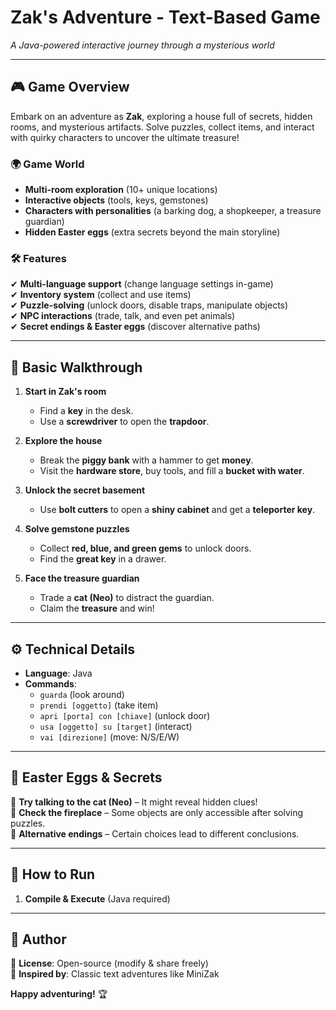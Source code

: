 # **Zak's Adventure - Text-Based Game**  
*A Java-powered interactive journey through a mysterious world*  

---

## **🎮 Game Overview**  
Embark on an adventure as **Zak**, exploring a house full of secrets, hidden rooms, and mysterious artifacts. Solve puzzles, collect items, and interact with quirky characters to uncover the ultimate treasure!  

### **🌍 Game World**  
- **Multi-room exploration** (10+ unique locations)  
- **Interactive objects** (tools, keys, gemstones)  
- **Characters with personalities** (a barking dog, a shopkeeper, a treasure guardian)  
- **Hidden Easter eggs** (extra secrets beyond the main storyline)  

### **🛠️ Features**  
✔ **Multi-language support** (change language settings in-game)  
✔ **Inventory system** (collect and use items)  
✔ **Puzzle-solving** (unlock doors, disable traps, manipulate objects)  
✔ **NPC interactions** (trade, talk, and even pet animals)  
✔ **Secret endings & Easter eggs** (discover alternative paths)  

---

## **📜 Basic Walkthrough**  
1. **Start in Zak's room**  
   - Find a **key** in the desk.  
   - Use a **screwdriver** to open the **trapdoor**.  

2. **Explore the house**  
   - Break the **piggy bank** with a hammer to get **money**.  
   - Visit the **hardware store**, buy tools, and fill a **bucket with water**.  

3. **Unlock the secret basement**  
   - Use **bolt cutters** to open a **shiny cabinet** and get a **teleporter key**.  

4. **Solve gemstone puzzles**  
   - Collect **red, blue, and green gems** to unlock doors.  
   - Find the **great key** in a drawer.  

5. **Face the treasure guardian**  
   - Trade a **cat (Neo)** to distract the guardian.  
   - Claim the **treasure** and win!  

---

## **⚙️ Technical Details**  
- **Language**: Java  
- **Commands**:  
  - `guarda` (look around)  
  - `prendi [oggetto]` (take item)  
  - `apri [porta] con [chiave]` (unlock door)  
  - `usa [oggetto] su [target]` (interact)  
  - `vai [direzione]` (move: N/S/E/W)  

---

## **🎲 Easter Eggs & Secrets**  
🔹 **Try talking to the cat (Neo)** – It might reveal hidden clues!  
🔹 **Check the fireplace** – Some objects are only accessible after solving puzzles.  
🔹 **Alternative endings** – Certain choices lead to different conclusions.  

---

## **🚀 How to Run**  
1. **Compile & Execute** (Java required) 

---

## **👤 Author**  

🔹 **License**: Open-source (modify & share freely)  
🔹 **Inspired by**: Classic text adventures like MiniZak

**Happy adventuring!** 🏆
